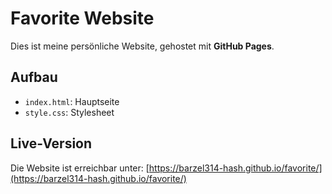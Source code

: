 # Favorite Website

Dies ist meine persönliche Website, gehostet mit **GitHub Pages**.

## Aufbau
- `index.html`: Hauptseite
- `style.css`: Stylesheet

## Live-Version
Die Website ist erreichbar unter:
[https://barzel314-hash.github.io/favorite/](https://barzel314-hash.github.io/favorite/)
